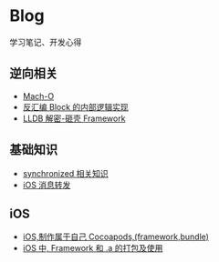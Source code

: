 # Blog
学习笔记、开发心得

## 逆向相关

- [Mach-O](https://github.com/lixianshen/Blog/blob/master/2018-09-03-Mach-O.md)
- [反汇编 Block 的内部逻辑实现](https://github.com/lixianshen/Blog/blob/master/2018-11-02-反汇编%20block%20的内部逻辑实现.md)
- [LLDB 解密-砸壳 Framework](https://github.com/lixianshen/Blog/blob/master/2018-10-28-LDB%20解密-砸壳%20Framework.md)


## 基础知识

- [synchronized 相关知识](http://lichengfublog.com/2018/04/23/synchronized相关知识/)
- [iOS 消息转发](https://github.com/lixianshen/Blog/blob/73fabd2c3239a4611fb7eb6ed16022c9738f564e/2017-04-06-iOS%20消息转发.md)


## iOS

- [iOS,制作属于自己 Cocoapods,(framework,bundle)](http://lichengfublog.com/2017/05/04/iOS,制作属于自己cocoapods,(framework,bundle)/)
- [iOS 中, Framework 和 .a 的打包及使用](http://lichengfublog.com/2017/03/07/iOS中,Framework和-a的打包及使用/)
